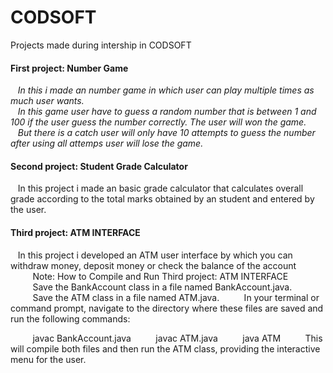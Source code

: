 # CODSOFT
Projects made during intership in CODSOFT
   <h4>First project: Number Game</h4>
   &nbsp;&nbsp;&nbsp;<i>In this i made an number game in which user can play multiple times as much user wants.<br/>
   &nbsp;&nbsp;&nbsp;In this game user have to guess a random number that is between 1 and 100 if the user guess the number correctly. The user will won the game.<br/> 
   &nbsp;&nbsp;&nbsp;But there is a catch user will only have 10 attempts to guess the number after using all attemps user will lose the game.</i>

<h4>Second project: Student Grade Calculator</h4>
&nbsp;&nbsp;&nbsp;In this project i made an basic grade calculator that calculates overall grade according to the total marks obtained by an student and entered by the user.

<h4>Third project: ATM INTERFACE</h4>
&nbsp;&nbsp;&nbsp;In this project i developed an ATM user interface by which you can withdraw money, deposit money or check the balance of the account <br>
&nbsp;&nbsp;&nbsp;&nbsp;&nbsp;&nbsp;&nbsp;&nbsp;&nbsp;Note: How to Compile and Run Third project: ATM INTERFACE
&nbsp;&nbsp;&nbsp;&nbsp;&nbsp;&nbsp;&nbsp;&nbsp;&nbsp;Save the BankAccount class in a file named BankAccount.java.
&nbsp;&nbsp;&nbsp;&nbsp;&nbsp;&nbsp;&nbsp;&nbsp;&nbsp;Save the ATM class in a file named ATM.java.
&nbsp;&nbsp;&nbsp;&nbsp;&nbsp;&nbsp;&nbsp;&nbsp;&nbsp;In your terminal or command prompt, navigate to the directory where these files are saved and run the following commands:

&nbsp;&nbsp;&nbsp;&nbsp;&nbsp;&nbsp;&nbsp;&nbsp;&nbsp;javac BankAccount.java
&nbsp;&nbsp;&nbsp;&nbsp;&nbsp;&nbsp;&nbsp;&nbsp;&nbsp;javac ATM.java
&nbsp;&nbsp;&nbsp;&nbsp;&nbsp;&nbsp;&nbsp;&nbsp;&nbsp;java ATM
&nbsp;&nbsp;&nbsp;&nbsp;&nbsp;&nbsp;&nbsp;&nbsp;&nbsp;This will compile both files and then run the ATM class, providing the interactive menu for the user.

